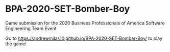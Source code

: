 # BPA-2020-SET-Bomber-Boy
Game submission for the 2020 Business Professionals of America Software Engineering Team Event

Go to https://andrewmilas10.github.io/BPA-2020-SET-Bomber-Boy/ to play the game!

